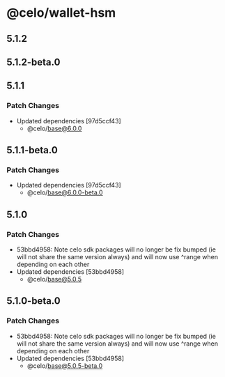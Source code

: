 # @celo/wallet-hsm

## 5.1.2

## 5.1.2-beta.0

## 5.1.1

### Patch Changes

- Updated dependencies [97d5ccf43]
  - @celo/base@6.0.0

## 5.1.1-beta.0

### Patch Changes

- Updated dependencies [97d5ccf43]
  - @celo/base@6.0.0-beta.0

## 5.1.0

### Patch Changes

- 53bbd4958: Note celo sdk packages will no longer be fix bumped (ie will not share the same version always) and will now use ^range when depending on each other
- Updated dependencies [53bbd4958]
  - @celo/base@5.0.5

## 5.1.0-beta.0

### Patch Changes

- 53bbd4958: Note celo sdk packages will no longer be fix bumped (ie will not share the same version always) and will now use ^range when depending on each other
- Updated dependencies [53bbd4958]
  - @celo/base@5.0.5-beta.0
